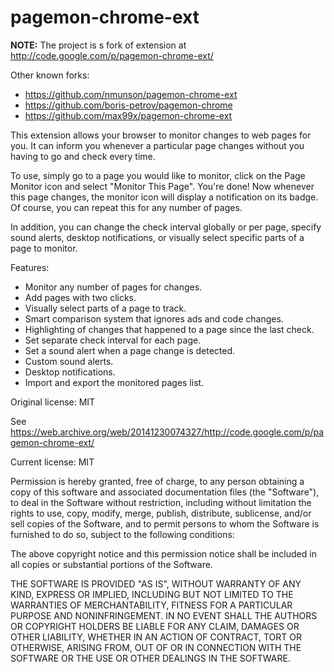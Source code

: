 # pagemon-chrome-ext

**NOTE:** The project is s fork of extension at http://code.google.com/p/pagemon-chrome-ext/

Other known forks:
- https://github.com/nmunson/pagemon-chrome-ext
- https://github.com/boris-petrov/pagemon-chrome
- https://github.com/max99x/pagemon-chrome-ext

This extension allows your browser to monitor changes to web pages for you. It can inform you whenever a particular page changes without you having to go and check every time.

To use, simply go to a page you would like to monitor, click on the Page Monitor icon and select "Monitor This Page". You're done! Now whenever this page changes, the monitor icon will display a notification on its badge. Of course, you can repeat this for any number of pages.

In addition, you can change the check interval globally or per page, specify sound alerts, desktop notifications, or visually select specific parts of a page to monitor.

Features:
- Monitor any number of pages for changes.
- Add pages with two clicks.
- Visually select parts of a page to track.
- Smart comparison system that ignores ads and code changes.
- Highlighting of changes that happened to a page since the last check.
- Set separate check interval for each page.
- Set a sound alert when a page change is detected.
- Custom sound alerts.
- Desktop notifications.
- Import and export the monitored pages list.

Original license: MIT

See https://web.archive.org/web/20141230074327/http://code.google.com/p/pagemon-chrome-ext/

Current license: MIT

Permission is hereby granted, free of charge, to any person obtaining a copy of this software and associated documentation files (the "Software"), to deal in the Software without restriction, including without limitation the rights to use, copy, modify, merge, publish, distribute, sublicense, and/or sell copies of the Software, and to permit persons to whom the Software is furnished to do so, subject to the following conditions:

The above copyright notice and this permission notice shall be included in all copies or substantial portions of the Software.

THE SOFTWARE IS PROVIDED "AS IS", WITHOUT WARRANTY OF ANY KIND, EXPRESS OR IMPLIED, INCLUDING BUT NOT LIMITED TO THE WARRANTIES OF MERCHANTABILITY, FITNESS FOR A PARTICULAR PURPOSE AND NONINFRINGEMENT. IN NO EVENT SHALL THE AUTHORS OR COPYRIGHT HOLDERS BE LIABLE FOR ANY CLAIM, DAMAGES OR OTHER LIABILITY, WHETHER IN AN ACTION OF CONTRACT, TORT OR OTHERWISE, ARISING FROM, OUT OF OR IN CONNECTION WITH THE SOFTWARE OR THE USE OR OTHER DEALINGS IN THE SOFTWARE.
